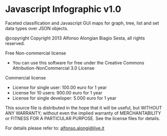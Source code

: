 Javascript Infographic v1.0
======================

Faceted classification and Javascript GUI maps for graph, tree, list and set data types over JSON objects.


@copyright Copyright 2013 Alfonso Alongian Biagio Sesta, all rights reserved.
 
Free  Non-commercial license
  * You can use this software for free under the  Creative Commons Attribution-NonCommercial 3.0 License
  
Commercial license
  * License for single user: 100.00 euro for 1 year
  * License for 10 users: 900.00 euro for 1 year
  * License for single developer: 5.000 euro for 1 year
 
  This source file is distributed in the hope that it will be useful, but 
  WITHOUT ANY WARRANTY; without even the implied warranty of MERCHANTABILITY 
  or FITNESS FOR A PARTICULAR PURPOSE. See the license files for details.
  
  For details please refer to: alfonso.alongi@live.it
